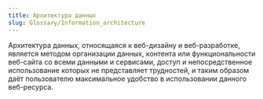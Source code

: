 ```yaml
---
title: Архитектура данных
slug: Glossary/Information_architecture
---
```


Архитектура данных, относящаяся к веб-дизайну и веб-разработке, является методом организации данных, контента или функциональности веб-сайта со всеми данными и сервисами, доступ и непосредственное использование которых не представляет трудностей, и таким образом даёт пользователю максимальное удобство в использовании данного веб-ресурса.

